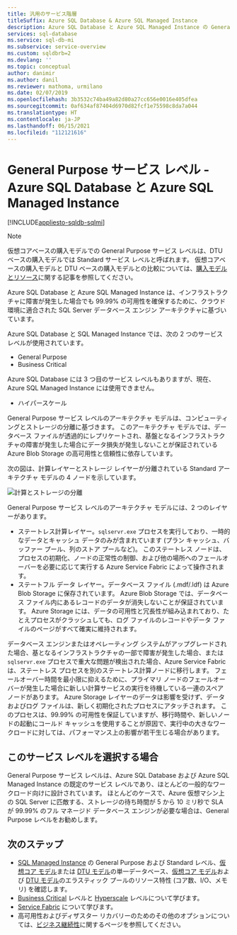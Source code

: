 ```yaml
---
title: 汎用のサービス階層
titleSuffix: Azure SQL Database & Azure SQL Managed Instance
description: Azure SQL Database と Azure SQL Managed Instance の General Purpose サービス レベルについて説明します。
services: sql-database
ms.service: sql-db-mi
ms.subservice: service-overview
ms.custom: sqldbrb=2
ms.devlang: ''
ms.topic: conceptual
author: danimir
ms.author: danil
ms.reviewer: mathoma, urmilano
ms.date: 02/07/2019
ms.openlocfilehash: 3b3532c74ba49a82d80a27cc656e0016e405dfea
ms.sourcegitcommit: 0af634af87404d6970d82fcf1e75598c8da7a044
ms.translationtype: HT
ms.contentlocale: ja-JP
ms.lasthandoff: 06/15/2021
ms.locfileid: "112121616"
---
```

# <a name="general-purpose-service-tier---azure-sql-database-and-azure-sql-managed-instance"></a>General Purpose サービス レベル - Azure SQL Database と Azure SQL Managed Instance
[!INCLUDE[appliesto-sqldb-sqlmi](../includes/appliesto-sqldb-sqlmi.md)]

> [!NOTE]
> 仮想コアベースの購入モデルでの General Purpose サービス レベルは、DTU ベースの購入モデルでは Standard サービス レベルと呼ばれます。 仮想コアベースの購入モデルと DTU ベースの購入モデルとの比較については、[購入モデルとリソース](purchasing-models.md)に関する記事を参照してください。

Azure SQL Database と Azure SQL Managed Instance は、インフラストラクチャに障害が発生した場合でも 99.99% の可用性を確保するために、クラウド環境に適合された SQL Server データベース エンジン アーキテクチャに基づいています。 

Azure SQL Database と SQL Managed Instance では、次の 2 つのサービス レベルが使用されています。 

- General Purpose
- Business Critical

Azure SQL Database には 3 つ目のサービス レベルもありますが、現在、Azure SQL Managed Instance には使用できません。

- ハイパースケール

General Purpose サービス レベルのアーキテクチャ モデルは、コンピューティングとストレージの分離に基づきます。 このアーキテクチャ モデルでは、データベース ファイルが透過的にレプリケートされ、基盤となるインフラストラクチャの障害が発生した場合にデータ損失が発生しないことが保証されている Azure Blob Storage の高可用性と信頼性に依存しています。

次の図は、計算レイヤーとストレージ レイヤーが分離されている Standard アーキテクチャ モデルの 4 ノードを示しています。

![計算とストレージの分離](./media/service-tier-general-purpose/general-purpose-service-tier.png)

General Purpose サービス レベルのアーキテクチャ モデルには、2 つのレイヤーがあります。

- ステートレス計算レイヤー。`sqlservr.exe` プロセスを実行しており、一時的なデータとキャッシュ データのみが含まれています (プラン キャッシュ、バッファー プール、列のストア プールなど)。 このステートレス ノードは、プロセスの初期化、ノードの正常性の制御、および他の場所へのフェールオーバーを必要に応じて実行する Azure Service Fabric によって操作されます。
- ステートフル データ レイヤー。データベース ファイル (.mdf/.ldf) は Azure Blob Storage に保存されています。 Azure Blob Storage では、データベース ファイル内にあるレコードのデータが消失しないことが保証されています。 Azure Storage には、データの可用性と冗長性が組み込まれており、たとえプロセスがクラッシュしても、ログ ファイルのレコードやデータ ファイルのページがすべて確実に維持されます。

データベース エンジンまたはオペレーティング システムがアップグレードされた場合、基となるインフラストラクチャの一部で障害が発生した場合、または `sqlservr.exe` プロセスで重大な問題が検出された場合、Azure Service Fabric は、ステートレス プロセスを別のステートレス計算ノードに移行します。 フェールオーバー時間を最小限に抑えるために、プライマリ ノードのフェールオーバーが発生した場合に新しい計算サービスの実行を待機している一連のスペア ノードがあります。 Azure Storage レイヤーのデータは影響を受けず、データおよびログ ファイルは、新しく初期化されたプロセスにアタッチされます。 このプロセスは、99.99% の可用性を保証していますが、移行時間や、新しいノードの起動にコールド キャッシュを使用することが原因で、実行中の大きなワークロードに対しては、パフォーマンス上の影響が若干生じる場合があります。

## <a name="when-to-choose-this-service-tier"></a>このサービス レベルを選択する場合

General Purpose サービス レベルは、Azure SQL Database および Azure SQL Managed Instance の既定のサービス レベルであり、ほとんどの一般的なワークロード向けに設計されています。 ほとんどのケースで、Azure 仮想マシン上の SQL Server に匹敵する、ストレージの待ち時間が 5 から 10 ミリ秒で SLA が 99.99% のフル マネージド データベース エンジンが必要な場合は、General Purpose レベルをお勧めします。

## <a name="next-steps"></a>次のステップ

- [SQL Managed Instance](../managed-instance/resource-limits.md#service-tier-characteristics) の General Purpose および Standard レベル、[仮想コア モデル](resource-limits-vcore-single-databases.md#general-purpose---provisioned-compute---gen4)または [DTU モデル](resource-limits-dtu-single-databases.md#single-database-storage-sizes-and-compute-sizes)の単一データベース、[仮想コア モデル](resource-limits-vcore-elastic-pools.md#general-purpose---provisioned-compute---gen4)および [DTU モデル](resource-limits-dtu-elastic-pools.md#standard-elastic-pool-limits)のエラスティック プールのリソース特性 (コア数、I/O、メモリ) を確認します。
- [Business Critical](service-tier-business-critical.md) レベルと [Hyperscale](service-tier-hyperscale.md) レベルについて学びます。
- [Service Fabric](../../service-fabric/service-fabric-overview.md) について学びます。
- 高可用性およびディザスター リカバリーのためのその他のオプションについては、[ビジネス継続性](business-continuity-high-availability-disaster-recover-hadr-overview.md)に関するページを参照してください。
